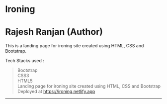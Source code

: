 # Ironing

<h1>Rajesh Ranjan (Author)</h1>

This is a landing page for ironing site created using HTML, CSS and Bootstrap.

Tech Stacks used :

> Bootstrap <br>
> CSS3 <br>
> HTML5 <br>
> Landing page for ironing site created using HTML, CSS and Bootstrap <br>
> Deployed at https://ironing.netlify.app <br>

---

